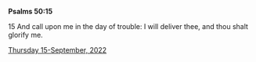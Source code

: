 **Psalms 50:15**

15 And call upon me in the day of trouble: I will deliver thee, and thou shalt glorify me.

[Thursday 15-September, 2022](https://t.me/s/daily_scripture)
